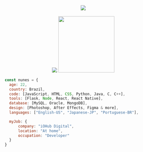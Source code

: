 <h1 align="center">
  <a href="#">
    <img src="https://readme-typing-svg.herokuapp.com/?lines=Hey,+There!+👋;I'm+Nathan+Nunes;and+I+love+🐍+Python+🐍&center=true&size=28">
  </a>
</h1>

<p align="center">
  <img src="https://github-readme-stats.vercel.app/api?username=nthnunes&show_icons=true&hide_border=true&count_private=true&bg_color=00000000&title_color=58a6fe&text_color=878787&icon_color=58a6fe" />
  <img height="180em" src="https://github-readme-stats.vercel.app/api/top-langs/?username=nthnunes&layout=compact&langs_count=7&hide_border=true&bg_color=00000000&title_color=58a6fe"/>
</p>

```javascript
const nunes = {
  age: 22,
  country: Brazil,
  code: [JavaScript, HTML, CSS, Python, Java, C, C++],
  tools: [Flask, Node, React, React Native],
  database: [MySQL, Oracle, MongoDB],
  design: [Photoshop, After Effects, Figma & more],
  languages: ["English-US", "Japanese-JP", "Portuguese-BR"],

  myJob: {
      company: "iOHub Digital",
      location: "At home",
      occupation: "Developer"
  }
}
```
